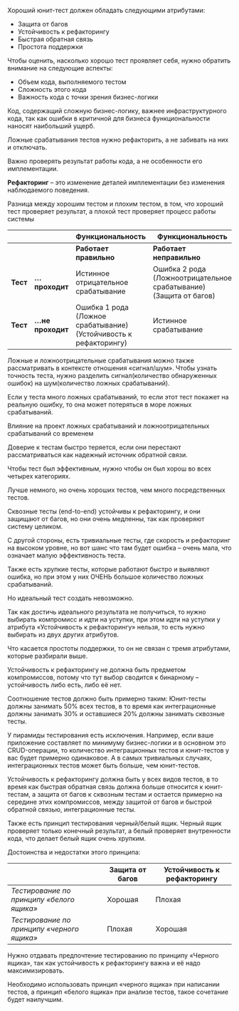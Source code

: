 Хороший юнит-тест должен обладать следующими атрибутами:
- Защита от багов
- Устойчивость к рефакторингу
- Быстрая обратная связь
- Простота поддержки

Чтобы оценить, насколько хорошо тест проявляет себя, нужно обратить внимание на следующие аспекты:
- Объем кода, выполняемого тестом
- Сложность этого кода
- Важность кода с точки зрения бизнес-логики

Код, содержащий сложную бизнес-логику, важнее инфраструктурного кода, так как ошибки в критичной для бизнеса функциональности наносят наибольший ущерб.

Ложные срабатывания тестов нужно рефакторить, а не забивать на них и отключать.

Важно проверять результат работы кода, а не особенности его имплементации.

**Рефакторинг** – это изменение деталей имплементации без изменения наблюдаемого поведения.

Разница между хорошим тестом и плохим тестом, в том, что хороший тест проверяет результат, а плохой тест проверяет процесс работы системы


| |  |**Функциональность**| **Функциональность**  |
|---|---|---|---|
| | |**Работает правильно**|**Работает неправильно**|
|**Тест**|**…проходит**|Истинное отрицательное срабатывание|Ошибка 2 рода (Ложноотрицательное срабатывание) (Защита от багов)|
| **Тест** |**…не проходит**|Ошибка 1 рода (Ложное срабатывание) (Устойчивость к рефакторингу)|Истинное срабатывание|

Ложные и ложноотрицательные срабатывания можно также рассматривать в контексте отношения «сигнал/шум». Чтобы узнать точность теста, нужно разделить сигнал(количество обнаруженных ошибок) на шум(количество ложных срабатываний).

Если у теста много ложных срабатываний, то если этот тест покажет на реальную ошибку, то она может потеряться в море ложных срабатываний.

Влияние на проект ложных срабатываний и ложноотрицательных срабатываний со временем

Доверие к тестам быстро теряется, если они перестают рассматриваться как надежный источник обратной связи.

Чтобы тест был эффективным, нужно чтобы он был хорош во всех четырех категориях.

Лучше немного, но очень хороших тестов, чем много посредственных тестов.

Сквозные тесты (end-to-end) устойчивы к рефакторингу, и они защищают от багов, но они очень медленны, так как проверяют систему целиком.

С другой стороны, есть тривиальные тесты, где скорость и рефакторинг на высоком уровне, но вот шанс что там будет ошибка – очень мала, что означает малую эффективность теста.

Также есть хрупкие тесты, которые работают быстро и выявляют ошибка, но при этом у них ОЧЕНЬ большое количество ложных срабатываний.

Но идеальный тест создать невозможно.

Так как достичь идеального результата не получиться, то нужно выбирать компромисс и идти на уступки, при этом идти на уступки у атрибута «Устойчивость к рефакторингу» нельзя, то есть нужно выбирать из двух других атрибутов.

Что касается простоты поддержки, то он не связан с тремя атрибутами, которые разбирали выше.

Устойчивость к рефакторингу не должна быть предметом компромиссов, потому что тут выбор сводится к бинарному – устойчивость либо есть, либо её нет.

Соотношение тестов должно быть примерно таким: Юнит-тесты должны занимать 50% всех тестов, в то время как интеграционные должны занимать 30% и оставшиеся 20% должны занимать сквозные тесты. 

У пирамиды тестирования есть исключения. Например, если ваше приложение составляет по минимуму бизнес-логики и в основном это CRUD-операции, то количество интеграционных тестов и юнит-тестов у вас будет примерно одинаковое. А в самых тривиальных случаях, интеграционных тестов может быть больше, чем юнит-тестов.

Устойчивость к рефакторингу должна быть у всех видов тестов, в то время как быстрая обратная связь должна больше относится к юнит-тестам, а защита от багов к сквозным тестам и остается примерно на середине этих компромиссов, между защитой от багов и быстрой обратной связью, интеграционные тесты.

Также есть принцип тестирования черный/белый ящик. Черный ящик проверяет только конечный результат, а белый проверяет внутренности кода, что делает белый ящик очень хрупким.

Достоинства и недостатки этого принципа:

| |**Защита от багов**|**Устойчивость к рефакторингу**|
|---|---|---|
|_Тестирование по принципу «белого ящика»_|Хорошая|Плохая|
|_Тестирование по принципу «черного ящика»_|Плохая|Хорошая|

Нужно отдавать предпочтение тестированию по принципу «Черного ящика», так как устойчивость к рефакторингу важна и её надо максимизировать.

Необходимо использовать принцип «черного ящика» при написании тестов, а принцип «белого ящика» при анализе тестов, такое сочетание будет наилучшим.